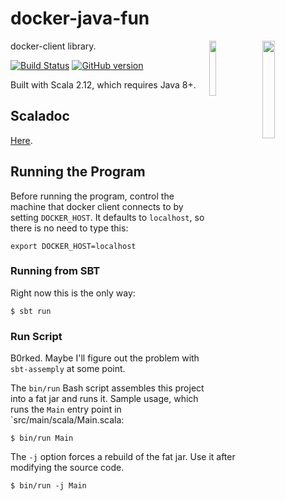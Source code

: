 # docker-java-fun

<img src='https://i1.wp.com/blog.docker.com/wp-content/uploads/2013/06/Docker-logo-011.png?ssl=1' align='right' width='20%'>
<img src='https://seeklogo.com/images/S/spotify-2015-logo-560E071CB7-seeklogo.com.png' align='right' width='15%' style="margin-right: 0.5em;>

Fooling around with Spotify's [docker-client](https://github.com/spotify/docker-client) library.

[![Build Status](https://travis-ci.org/mslinn/docker-java-fun.svg?branch=master)](https://travis-ci.org/mslinn/docker-java-fun)
[![GitHub version](https://badge.fury.io/gh/mslinn%2Fdocker-java-fun.svg)](https://badge.fury.io/gh/mslinn%2Fdocker-java-fun)

Built with Scala 2.12, which requires Java 8+.

## Scaladoc
[Here](http://mslinn.github.io/docker-java-fun/latest/api/index.html).

## Running the Program
Before running the program, control the machine that docker client connects to by setting `DOCKER_HOST`.
It defaults to `localhost`, so there is no need to type this:

    export DOCKER_HOST=localhost

### Running from SBT
Right now this is the only way:

    $ sbt run

### Run Script
B0rked.
Maybe I'll figure out the problem with `sbt-assemply` at some point.

The `bin/run` Bash script assembles this project into a fat jar and runs it.
Sample usage, which runs the `Main` entry point in `src/main/scala/Main.scala:

```
$ bin/run Main
```

The `-j` option forces a rebuild of the fat jar. 
Use it after modifying the source code.

```
$ bin/run -j Main
```
